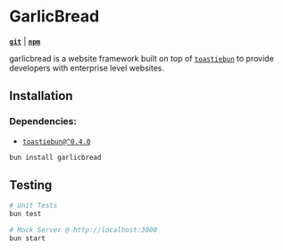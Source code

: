 # GarlicBread
[**`git`**](https://github.com/IsCoffeeTho/garlicbread) | [**`npm`**](https://www.npmjs.com/package/garlicbread)

garlicbread is a website framework built on top of [`toastiebun`](https://github.com/IsCoffeeTho/toastiebun) to provide developers with enterprise level websites.

## Installation
### Dependencies:
* [`toastiebun@^0.4.0`](https://github.com/IsCoffeeTho/toastiebun/tree/v0.4.0)
```bash
bun install garlicbread
```
## Testing
```bash
# Unit Tests
bun test

# Mock Server @ http://localhost:3000
bun start
```